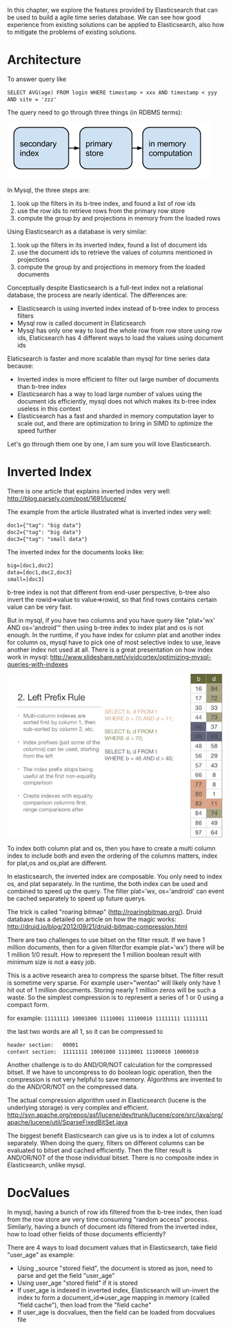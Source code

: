In this chapter, we explore the features provided by Elasticsearch that can be used to build a agile time series database. We can see how good experience from existing solutions can be applied to Elasticsearch, also how to mitigate the problems of existing solutions.

# Architecture

To answer query like

```
SELECT AVG(age) FROM login WHERE timestamp > xxx AND timestamp < yyy AND site = 'zzz'
```

The query need to go through three things (in RDBMS terms):

![](three-steps.png)

In Mysql, the three steps are:

1. look up the filters in its b-tree index, and found a list of row ids
2. use the row ids to retrieve rows from the primary row store
3. compute the group by and projections in memory from the loaded rows

Using Elasticsearch as a database is very similar:

1. look up the filters in its inverted index, found a list of document ids
2. use the document ids to retrieve the values of columns mentioned in projections
3. compute the group by and projections in memory from the loaded documents

Conceptually despite Elasticsearch is a full-text index not a relational database, the process are nearly identical. The differences are:

* Elasticsearch is using inverted index instead of b-tree index to process filters
* Mysql row is called document in Elaticsearch
* Mysql has only one way to load the whole row from row store using row ids, Elaticsearch has 4 different ways to load the values using document ids

Elaticsearch is faster and more scalable than mysql for time series data because:

* Inverted index is more efficient to filter out large number of documents than b-tree index
* Elasticsearch has a way to load large number of values using the document ids efficiently, mysql does not which makes its b-tree index useless in this context
* Elasticsearch has a fast and sharded in memory computation layer to scale out, and there are optimization to bring in SIMD to optimize the speed further

Let's go through them one by one, I am sure you will love Elasticsearch.

# Inverted Index

There is one article that explains inverted index very well: http://blog.parsely.com/post/1691/lucene/

The example from the article illustrated what is inverted index very well:

```
doc1={"tag": "big data"}
doc2={"tag": "big data"}
doc3={"tag": "small data"}
```

The inverted index for the documents looks like:

```
big=[doc1,doc2]
data=[doc1,doc2,doc3]
small=[doc3]
```
b-tree index is not that different from end-user perspective, b-tree also invert the rowid=>value to value=>rowid, so that find rows contains certain value can be very fast.

But in mysql, if you have two columns and you have query like "plat='wx' AND os='android'" then using b-tree index to index plat and os is not enough. In the runtime, if you have index for column plat and another index for column os, mysql have to pick one of most selective index to use, leave another index not used at all. There is a great presentation on how index work in mysql: http://www.slideshare.net/vividcortex/optimizing-mysql-queries-with-indexes

![](multi-column-index.jpg)

To index both column plat and os, then you have to create a multi column index to include both and even the ordering of the columns matters, index for plat,os and os,plat are different.

In elasticsearch, the inverted index are composable. You only need to index os, and plat separately. In the runtime, the both index can be used and combined to speed up the query. The filter plat='wx, os='android' can event be cached separately to speed up future querys.

The trick is called "roaring bitmap" (http://roaringbitmap.org/). Druid database has a detailed on article on how the magic works: http://druid.io/blog/2012/09/21/druid-bitmap-compression.html

There are two challenges to use bitset on the filter result. If we have 1 million documents, then for a given filter(for example plat='wx') there will be 1 million 1/0 result. How to represent the 1 million boolean result with minimum size is not a easy job.

This is a active research area to compress the sparse bitset. The filter result is sometime very sparse. For example user="wentao" will likely only have 1 hit out of 1 million documents. Storing nearly 1 million zeros will be such a waste. So the simplest compression is to represent a series of 1 or 0 using a compact form.

for example: ```11111111 10001000 11110001 11100010 11111111 11111111```

the last two words are all 1, so it can be compressed to

```
header section:   00001
content section:  11111111 10001000 11110001 11100010 10000010
```

Another challenge is to do AND/OR/NOT calculation for the compressed bitset. If we have to uncompress to do boolean logic operation, then the compression is not very helpful to save memory. Algorithms are invented to do the AND/OR/NOT on the compressed data.

The actual compression algorithm used in Elasticsearch (lucene is the underlying storage) is very complex and efficient. http://svn.apache.org/repos/asf/lucene/dev/trunk/lucene/core/src/java/org/apache/lucene/util/SparseFixedBitSet.java

The biggest benefit Elasticsearch can give us is to index a lot of columns separately. When doing the query, filters on different columns can be evaluated to bitset and cached efficiently. Then the filter result is AND/OR/NOT of the those individual bitset. There is no composite index in Elasticsearch, unlike mysql.

# DocValues

In mysql, having a bunch of row ids filtered from the b-tree index, then load from the row store are very time consuming "random access" process. Similarly, having a bunch of document ids filtered from the inverted index, how to load other fields of those documents efficiently?

There are 4 ways to load document values that in Elasticsearch, take field "user_age" as example:

* Using _source "stored field", the document is stored as json, need to parse and get the field "user_age"
* Using user_age "stored field" if it is stored
* If user_age is indexed in inverted index, Elasticsearch will un-invert the index to form a document_id=>user_age mapping in memory (called "field cache"), then load from the "field cache"
* If user_age is docvalues, then the field can be loaded from docvalues file











